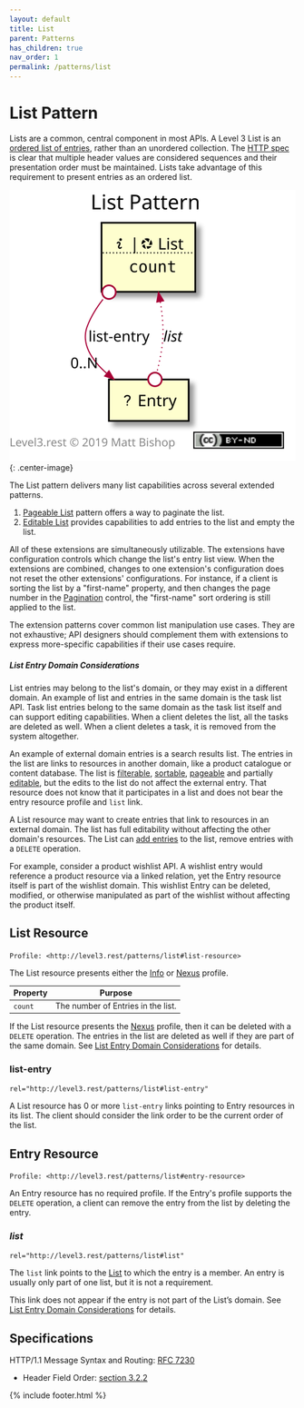```yaml
---
layout: default
title: List
parent: Patterns
has_children: true
nav_order: 1
permalink: /patterns/list
---
```

# List Pattern

Lists are a common, central component in most APIs. A Level 3 List is an [ordered list of entries](https://en.wikipedia.org/wiki/List_(abstract_data_type)), rather than an unordered collection. The [HTTP spec](https://tools.ietf.org/html/rfc7230#section-3.2.2) is clear that multiple header values are considered sequences and their presentation order must be maintained. Lists take advantage of this requirement to present entries as an ordered list.

![](list/relations.svg){: .center-image}

The List pattern delivers many list capabilities across several extended patterns.

1. [Pageable List](list/pageable.md) pattern offers a way to paginate the list. 
2. [Editable List](list/editable.md) provides capabilities to add entries to the list and empty the list.

All of these extensions are simultaneously utilizable. The extensions have configuration controls which change the list's entry list view. When the extensions are combined, changes to one extension's configuration does not reset the other extensions' configurations. For instance, if a client is sorting the list by a "first-name" property, and then changes the page number in the [Pagination](list/pagination.md#pagination-resource) control, the "first-name" sort ordering is still applied to the list.

The extension patterns cover common list manipulation use cases. They are not exhaustive; API designers should complement them with extensions to express more-specific capabilities if their use cases require.

##### List Entry Domain Considerations

List entries may belong to the list's domain, or they may exist in a different domain. An example of list and entries in the same domain is the task list API. Task list entries belong to the same domain as the task list itself and can support editing capabilities. When a client deletes the list, all the tasks are deleted as well. When a client deletes a task, it is removed from the system altogether.

An example of external domain entries is a search results list. The entries in the list are links to resources in another domain, like a product catalogue or content database. The list is [filterable](filter.md), [sortable](sortable.md), [pageable](list/pageable.md) and partially [editable](list/editable), but the edits to the list do not affect the external entry. That resource does not know that it participates in a list and does not bear the entry resource profile and `list` link.

A List resource may want to create entries that link to resources in an external domain. The list has full editability without affecting the other domain's resources. The List can [add entries](list/editable#add-entry) to the list, remove entries with a `DELETE` operation.

For example, consider a product wishlist API. A wishlist entry would reference a product resource via a linked relation, yet the Entry resource itself is part of the wishlist domain. This wishlist Entry can be deleted, modified, or otherwise manipulated as part of the wishlist without affecting the product itself.

## List Resource

`Profile: <http://level3.rest/patterns/list#list-resource>`

The List resource presents either the [Info](../profiles/info.md) or [Nexus](../profiles/nexus.md) profile.

| Property | Purpose                            |
| -------- | ---------------------------------- |
| `count`  | The number of Entries in the list. |

If the List resource presents the [Nexus](../profiles/nexus.md) profile, then it can be deleted with a `DELETE` operation. The entries in the list are deleted as well if they are part of the same domain. See [List Entry Domain Considerations](#list-entry-domain-considerations) for details.

### list-entry

```
rel="http://level3.rest/patterns/list#list-entry"
```

A List resource has 0 or more `list-entry` links pointing to Entry resources in its list. The client should consider the link order to be the current order of the list.

## Entry Resource

`Profile: <http://level3.rest/patterns/list#entry-resource>`

An Entry resource has no required profile. If the Entry's profile supports the `DELETE` operation, a client can remove the entry from the list by deleting the entry.

### *list*

```
rel="http://level3.rest/patterns/list#list"
```

The `list` link points to the [List](#list-resource) to which the entry is a member. An entry is usually only part of one list, but it is not a requirement.

This link does not appear if the entry is not part of the List’s domain. See [List Entry Domain Considerations](#list-entry-domain-considerations) for details.

## Specifications

HTTP/1.1 Message Syntax and Routing: [RFC 7230](https://tools.ietf.org/html/rfc7230)

- Header Field Order: [section 3.2.2](https://tools.ietf.org/html/rfc7230#section-3.2.2)

{% include footer.html %}